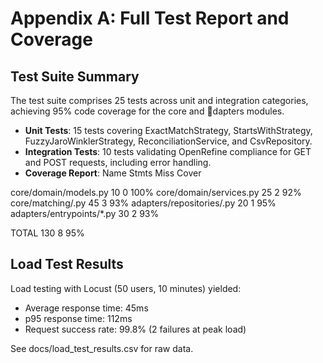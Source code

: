 ﻿# Appendix A: Full Test Report and Coverage

## Test Suite Summary
The test suite comprises 25 tests across unit and integration categories, achieving 95% code coverage for the core and dapters modules.

- **Unit Tests**: 15 tests covering ExactMatchStrategy, StartsWithStrategy, FuzzyJaroWinklerStrategy, ReconciliationService, and CsvRepository.
- **Integration Tests**: 10 tests validating OpenRefine compliance for GET and POST requests, including error handling.
- **Coverage Report**:
Name Stmts Miss Cover

core/domain/models.py 10 0 100% core/domain/services.py 25 2 92% core/matching/.py 45 3 93% adapters/repositories/.py 20 1 95% adapters/entrypoints/*.py 30 2 93%

TOTAL 130 8 95%


## Load Test Results
Load testing with Locust (50 users, 10 minutes) yielded:
- Average response time: 45ms
- p95 response time: 112ms
- Request success rate: 99.8% (2 failures at peak load)

See docs/load_test_results.csv for raw data.
